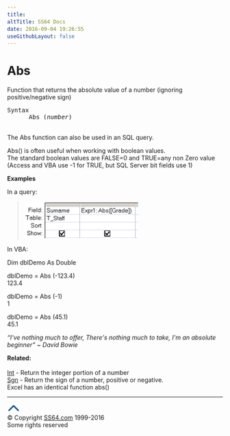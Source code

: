 ```yaml
---
title:
altTitle: SS64 Docs
date: 2016-09-04 19:26:55
useGithubLayout: false
---
```

<!-- #BeginLibraryItem "/Library/head_access.lbi" --><!-- #EndLibraryItem --><h1>Abs</h1>
<p>Function that returns the  absolute value of a number (ignoring positive/negative sign)</p>
<pre>Syntax
      Abs (<i>number</i>)</pre>
<p><br>
The Abs function can also be used in an SQL query.</p>
<p>Abs() is often useful when working with boolean values. <br>
The standard boolean values are FALSE=0 and TRUE=any non Zero value<br>
(Access and VBA use -1 for TRUE, but SQL Server bit fields use 1)</p>
<p><b>Examples</b></p>
<p>In a query:</p>
<blockquote>
<p><img src="abs.png" width="266" height="86" alt="ABS"></p>
</blockquote>
<p>In VBA:</p>
<p class="code">Dim dblDemo As Double</p>
<p class="code"> dblDemo = Abs (-123.4)<br>
123.4</p>
<p class="code">dblDemo = Abs (-1)<br>
1</p>
<p class="code">dblDemo = Abs (45.1)<br> 
45.1
</p>
<p class="quote"><i>“I've nothing much to offer, There's nothing much to take, I'm an absolute beginner” ~ David Bowie</i></p>
<p><b>Related:</b><br>
<br>
<a href="int.html">Int</a> - Return the integer portion of a number<br>
<a href="sgn.html">Sgn</a> - Return the sign of a number, positive or negative.<br>
Excel has an identical function <span class="code">abs()</span> </p><!-- #BeginLibraryItem "/Library/foot_access.lbi" --><p>
<!-- access -->

<hr>
<div id="bl" class="footer"><a href="abs.html#"><img src="../images/top.png" width="30" height="22" alt="Back to the Top"></a></div>
<div id="br" class="footer, tagline">© Copyright <a href="http://ss64.com/">SS64.com</a> 1999-2016<br>
Some rights reserved</div><!-- #EndLibraryItem -->
